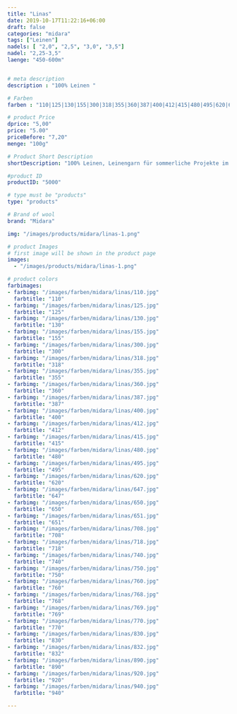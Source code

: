```yaml
---
title: "Linas"
date: 2019-10-17T11:22:16+06:00
draft: false
categories: "midara"
tags: ["Leinen"]		
nadels: [ "2,0", "2,5", "3,0", "3,5"]
nadel: "2,25-3,5" 
laenge: "450-600m"	


# meta description
description : "100% Leinen "

# Farben
farben : "110|125|130|155|300|318|355|360|387|400|412|415|480|495|620|647|650|651|708|718|740|750|760|768|769|770|830|832|890|920|940"

# product Price
dprice: "5,00"
price: "5.00"
priceBefore: "7,20"
menge: "100g"

# Product Short Description
shortDescription: "100% Leinen, Leinengarn für sommerliche Projekte im Ausverkauf!"

#product ID
productID: "5000"

# type must be "products"
type: "products"

# Brand of wool
brand: "Midara"

img: "/images/products/midara/linas-1.png"

# product Images
# first image will be shown in the product page
images:
  - "/images/products/midara/linas-1.png"

# product colors
farbimages:
- farbimg: "/images/farben/midara/linas/110.jpg"	
  farbtitle: "110"
- farbimg: "/images/farben/midara/linas/125.jpg"	
  farbtitle: "125"
- farbimg: "/images/farben/midara/linas/130.jpg"	
  farbtitle: "130"
- farbimg: "/images/farben/midara/linas/155.jpg"	
  farbtitle: "155"
- farbimg: "/images/farben/midara/linas/300.jpg"	
  farbtitle: "300"
- farbimg: "/images/farben/midara/linas/318.jpg"	
  farbtitle: "318"
- farbimg: "/images/farben/midara/linas/355.jpg"	
  farbtitle: "355"
- farbimg: "/images/farben/midara/linas/360.jpg"	
  farbtitle: "360"
- farbimg: "/images/farben/midara/linas/387.jpg"	
  farbtitle: "387"
- farbimg: "/images/farben/midara/linas/400.jpg"	
  farbtitle: "400"
- farbimg: "/images/farben/midara/linas/412.jpg"	
  farbtitle: "412"
- farbimg: "/images/farben/midara/linas/415.jpg"	
  farbtitle: "415"
- farbimg: "/images/farben/midara/linas/480.jpg"	
  farbtitle: "480"
- farbimg: "/images/farben/midara/linas/495.jpg"	
  farbtitle: "495"
- farbimg: "/images/farben/midara/linas/620.jpg"	
  farbtitle: "620"
- farbimg: "/images/farben/midara/linas/647.jpg"	
  farbtitle: "647"
- farbimg: "/images/farben/midara/linas/650.jpg"	
  farbtitle: "650"
- farbimg: "/images/farben/midara/linas/651.jpg"	
  farbtitle: "651"
- farbimg: "/images/farben/midara/linas/708.jpg"	
  farbtitle: "708"
- farbimg: "/images/farben/midara/linas/718.jpg"	
  farbtitle: "718"
- farbimg: "/images/farben/midara/linas/740.jpg"	
  farbtitle: "740"
- farbimg: "/images/farben/midara/linas/750.jpg"	
  farbtitle: "750"
- farbimg: "/images/farben/midara/linas/760.jpg"	
  farbtitle: "760"
- farbimg: "/images/farben/midara/linas/768.jpg"	
  farbtitle: "768"
- farbimg: "/images/farben/midara/linas/769.jpg"	
  farbtitle: "769"
- farbimg: "/images/farben/midara/linas/770.jpg"	
  farbtitle: "770"
- farbimg: "/images/farben/midara/linas/830.jpg"	
  farbtitle: "830"
- farbimg: "/images/farben/midara/linas/832.jpg"	
  farbtitle: "832"
- farbimg: "/images/farben/midara/linas/890.jpg"	
  farbtitle: "890"
- farbimg: "/images/farben/midara/linas/920.jpg"	
  farbtitle: "920"
- farbimg: "/images/farben/midara/linas/940.jpg"	
  farbtitle: "940"

---
```



 